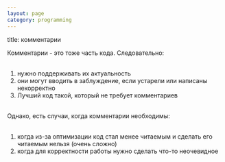 ```yaml
---
layout: page
category: programming
---
```


title: комментарии

<div class="trix-content">
  <div>Комментарии - это тоже часть кода. Следовательно:<br><br>
</div><ol>
<li>нужно поддерживать их актуальность</li>
<li>они могут вводить в заблуждение, если устарели или написаны некорректно</li>
<li>Лучший код такой, который не требует комментариев</li>
</ol><div>
<br>Однако, есть случаи, когда комментарии необходимы:<br><br>
</div><ol>
<li>когда из-за оптимизации код стал менее читаемым и сделать его читаемым нельзя (очень сложно)</li>
<li>когда для корректности работы нужно сделать что-то неочевидное</li>
</ol>
</div>

